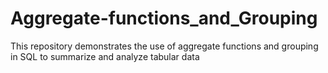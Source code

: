 # Aggregate-functions_and_Grouping
This repository demonstrates the use of aggregate functions and grouping in SQL to summarize and analyze tabular data
